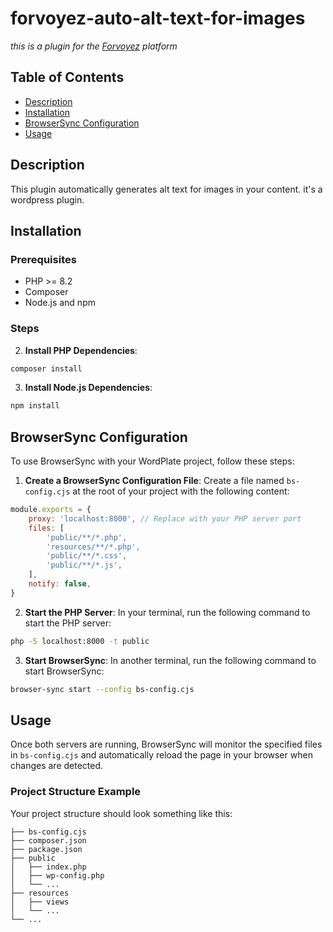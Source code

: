# forvoyez-auto-alt-text-for-images

_this is a plugin for the [Forvoyez](https://forvoyez.com) platform_

## Table of Contents

- [Description](#description)
- [Installation](#installation)
- [BrowserSync Configuration](#browsersync-configuration)
- [Usage](#usage)

## Description

This plugin automatically generates alt text for images in your content.
it's a wordpress plugin.

## Installation

### Prerequisites

- PHP >= 8.2
- Composer
- Node.js and npm

### Steps

2. **Install PHP Dependencies**:

```sh
composer install
```

3. **Install Node.js Dependencies**:

```sh
npm install
```

## BrowserSync Configuration

To use BrowserSync with your WordPlate project, follow these steps:

1. **Create a BrowserSync Configuration File**:
   Create a file named `bs-config.cjs` at the root of your project with the following content:

```js
module.exports = {
	proxy: 'localhost:8000', // Replace with your PHP server port
	files: [
		'public/**/*.php',
		'resources/**/*.php',
		'public/**/*.css',
		'public/**/*.js',
	],
	notify: false,
}
```

2. **Start the PHP Server**:
   In your terminal, run the following command to start the PHP server:

```sh
php -S localhost:8000 -t public
```

3. **Start BrowserSync**:
   In another terminal, run the following command to start BrowserSync:

```sh
browser-sync start --config bs-config.cjs
```

## Usage

Once both servers are running, BrowserSync will monitor the specified files in `bs-config.cjs` and automatically reload the page in your browser when changes are detected.

### Project Structure Example

Your project structure should look something like this:

```
├── bs-config.cjs
├── composer.json
├── package.json
├── public
│   ├── index.php
│   ├── wp-config.php
│   └── ...
├── resources
│   ├── views
│   └── ...
└── ...
```
